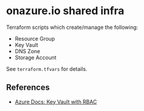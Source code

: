 # onazure.io shared infra

Terraform scripts which create/manage the following:

- Resource Group
- Key Vault
- DNS Zone
- Storage Account

See `terraform.tfvars` for details.

## References

- [Azure Docs: Key Vault with RBAC](https://docs.microsoft.com/en-us/azure/key-vault/general/rbac-guide)